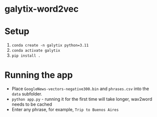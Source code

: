 # galytix-word2vec

# Setup
1. `conda create -n galytix python=3.11`
2. `conda activate galytix`
3. `pip install .`

# Running the app
- Place `GoogleNews-vectors-negative300.bin` and `phrases.csv` into the `data` subfolder.
- `python app.py` - running it for the first time will take longer, wav2word needs to be cached
- Enter any phrase, for example, `Trip to Buenos Aires`
